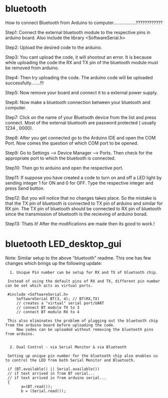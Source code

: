# bluetooth

How to connect Bluetooth from Arduino to computer..................????????????

Step1: Connect the external bluetooth module to the respective pins in arduino board. Also include the library <SoftwareSerial.h>

Step2: Upload the desired code to the arduino.

Step3: You cant upload the code, it will shootout an error. It is because while uploading the code the RX and TX pin of the bluetooth module must be removed from arduino.

Step4: Then try uploading the code. The arduino code will be uploaded successfully.......!!!

Step5: Now remove your board and connect it to a external power supply.

Step6: Now make a bluetooth connection between your bluetooth and computer.

Step7: Click on the name of your Bluetooth device from the list and press connect. Most of the external bluetooth are password protected ( usually 1234 , 0000).

Step8: After you get connected go to the Arduino IDE and open the COM Port. Now comes the question of which COM port to be opened.

Step9: Go to Settings --> Device Manager --> Ports. Then check for the appropriate port to which the bluetooth is connected. 

Step10: Then go to arduino and open the respective port. 

Step11: If suppose you have created a code to turn on and off a LED light by sending integer 1 for ON and 0 for OFF. Type the respective integer and press Send button.

Step12: But you will notice that no changes takes place. So the mistake is that the TX pin of bluetooth is connected to TX pin of arduino and similar for RX pin.
The TX pin of bluetooth should be connected to RX pin of bluetooth since the transmission of bluetooth is the recieving of arduino borad.

Step13: Thats it! After the modifications are made then its good to work.!
		
# bluetooth LED_desktop_gui
Note: Similar setup to the above "bluetooth" readme. This one has few changes which brings up the following update:
      
      1. Unique Pin number can be setup for RX and TX of bluetooth chip.
         
	 Instead of using the default pins of RX and TX, different pin number can be set which acts as virtual ports. 
	 
	 #include <SoftwareSerial.h>
         SoftwareSerial BT(3, 4); // BT(RX,TX)
         // creates a "virtual" serial port/UART
         // connect BT module TX to 3
         // connect BT module RX to 4
	 
	 This also eliminates the problem of plugging out the bluetooth chip from the arduino board before uploading the code.
         Now codes can be uploaded without removing the bluetooth pins from arduino.
	 
	 
      2. Dual Control - via Serial Monitor & via Bluetooth
         
	 Setting up unique pin number for the bluetooth chip also enables us to control the LED from both Serial Monitor and Bluetooth.
	 
	 if (BT.available() || Serial.available())
  	 // if text arrived in from BT serial...
  	 // if text arrived in from arduino serial...
  	 {
           a=(BT.read());
           b = (Serial.read());
